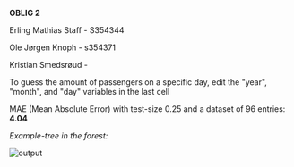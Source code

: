 **OBLIG 2**

Erling Mathias Staff - S354344

Ole Jørgen Knoph - s354371

Kristian Smedsrøud - 

To guess the amount of passengers on a specific day, edit the "year", "month", and "day" variables in the last cell

MAE (Mean Absolute Error) with test-size 0.25 and a dataset of 96 entries: **4.04** 

*Example-tree in the forest:*


![output](https://user-images.githubusercontent.com/38101463/137978270-2c1c0e8c-3bc9-4771-bdee-c0b21ecf03d8.png)
